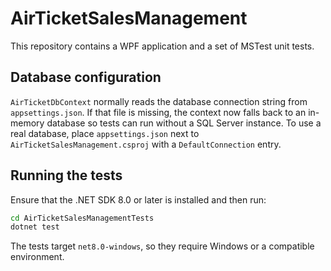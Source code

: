 # AirTicketSalesManagement

This repository contains a WPF application and a set of MSTest unit tests.

## Database configuration

`AirTicketDbContext` normally reads the database connection string from `appsettings.json`. If that file is missing, the context now falls back to an in-memory database so tests can run without a SQL Server instance. To use a real database, place `appsettings.json` next to `AirTicketSalesManagement.csproj` with a `DefaultConnection` entry.

## Running the tests

Ensure that the .NET SDK 8.0 or later is installed and then run:


```bash
cd AirTicketSalesManagementTests
dotnet test
```


The tests target `net8.0-windows`, so they require Windows or a compatible environment.
